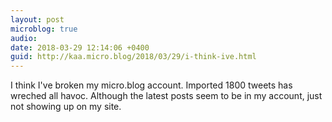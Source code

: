 ```yaml
---
layout: post
microblog: true
audio: 
date: 2018-03-29 12:14:06 +0400
guid: http://kaa.micro.blog/2018/03/29/i-think-ive.html
---
```

I think I've broken my micro.blog account. Imported 1800 tweets has wreched all havoc. Although the latest posts seem to be in my account, just not showing up on my site.
